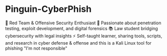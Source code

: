 # Pinguin-CyberPhish
🔴 Red Team &amp; Offensive Security Enthusiast   🔐 Passionate about penetration testing, exploit development, and digital forensics   📚 Law student bridging cybersecurity with legal insights   ⚡ Self-taught learner, sharing tools, scripts, and research in cyber defense &amp; offense and this is a Kali Linux tool for phishing "I'm not responsible"
